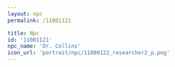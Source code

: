 ```yaml
---
layout: npc
permalink: /11001121

title: Npc
id: '11001121'
npc_name: 'Dr. Collins'
icon_url: 'portrait/npc/11000122_researcher2_p.png'
---
```

